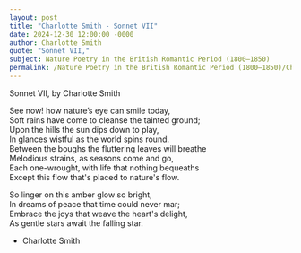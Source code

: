 ```yaml
---
layout: post
title: "Charlotte Smith - Sonnet VII"
date: 2024-12-30 12:00:00 -0000
author: Charlotte Smith
quote: "Sonnet VII,"
subject: Nature Poetry in the British Romantic Period (1800–1850)
permalink: /Nature Poetry in the British Romantic Period (1800–1850)/Charlotte Smith/Charlotte Smith - Sonnet VII
---
```


Sonnet VII,
   by Charlotte Smith

See now! how nature’s eye can smile today,  
Soft rains have come to cleanse the tainted ground;  
Upon the hills the sun dips down to play,  
In glances wistful as the world spins round.  
Between the boughs the fluttering leaves will breathe  
Melodious strains, as seasons come and go,  
Each one-wrought, with life that nothing bequeaths  
Except this flow that's placed to nature's flow.  

So linger on this amber glow so bright,  
In dreams of peace that time could never mar;  
Embrace the joys that weave the heart's delight,  
As gentle stars await the falling star.

- Charlotte Smith
